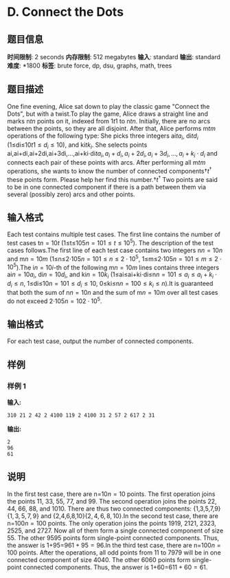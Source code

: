 # D. Connect the Dots

## 题目信息

**时间限制**: 2 seconds
**内存限制**: 512 megabytes
**输入**: standard
**输出**: standard
**难度**: *1800
**标签**: brute force, dp, dsu, graphs, math, trees

## 题目描述

One fine evening, Alice sat down to play the classic game "Connect the Dots", but with a twist.To play the game, Alice draws a straight line and marks n$t$$n$ points on it, indexed from 1$t$$1$ to n$t$$n$. Initially, there are no arcs between the points, so they are all disjoint. After that, Alice performs m$t$$m$ operations of the following type: She picks three integers ai$t$$a_i$, di$t$$d_i$ (1≤di≤10$t$$1 \le d_i \le 10$), and ki$t$$k_i$. She selects points ai,ai+di,ai+2di,ai+3di,…,ai+ki⋅di$t$$a_i, a_i+d_i, a_i+2d_i, a_i+3d_i, \ldots, a_i+k_i\cdot d_i$ and connects each pair of these points with arcs. After performing all m$t$$m$ operations, she wants to know the number of connected components†$t$$^\dagger$ these points form. Please help her find this number.†$t$$^\dagger$ Two points are said to be in one connected component if there is a path between them via several (possibly zero) arcs and other points.

## 输入格式

Each test contains multiple test cases. The first line contains the number of test cases t$n = 10$$t$ (1≤t≤105$n = 10$$1 \le t \le 10^5$). The description of the test cases follows.The first line of each test case contains two integers n$n = 10$$n$ and m$n = 10$$m$ (1≤n≤2⋅105$n = 10$$1 \le n \le 2 \cdot 10^5$, 1≤m≤2⋅105$n = 10$$1 \le m \le 2 \cdot 10^5$).The i$n = 10$$i$-th of the following m$n = 10$$m$ lines contains three integers ai$n = 10$$a_i$, di$n = 10$$d_i$, and ki$n = 10$$k_i$ (1≤ai≤ai+ki⋅di≤n$n = 10$$1 \le a_i \le a_i + k_i\cdot d_i \le n$, 1≤di≤10$n = 10$$1 \le d_i \le 10$, 0≤ki≤n$n = 10$$0 \le k_i \le n$).It is guaranteed that both the sum of n$n = 10$$n$ and the sum of m$n = 10$$m$ over all test cases do not exceed 2⋅105$n = 10$$2 \cdot 10^5$.

## 输出格式

For each test case, output the number of connected components.

## 样例

### 样例 1

**输入:**
```
310 21 2 42 2 4100 119 2 4100 31 2 57 2 617 2 31
```

**输出:**
```
2
96
61
```

## 说明

In the first test case, there are n=10$n = 10$ points. The first operation joins the points 1$1$, 3$3$, 5$5$, 7$7$, and 9$9$. The second operation joins the points 2$2$, 4$4$, 6$6$, 8$8$, and 10$10$. There are thus two connected components: {1,3,5,7,9}$\{1, 3, 5, 7, 9\}$ and {2,4,6,8,10}$\{2, 4, 6, 8, 10\}$.In the second test case, there are n=100$n = 100$ points. The only operation joins the points 19$19$, 21$21$, 23$23$, 25$25$, and 27$27$. Now all of them form a single connected component of size 5$5$. The other 95$95$ points form single-point connected components. Thus, the answer is 1+95=96$1 + 95 = 96$.In the third test case, there are n=100$n = 100$ points. After the operations, all odd points from 1$1$ to 79$79$ will be in one connected component of size 40$40$. The other 60$60$ points form single-point connected components. Thus, the answer is 1+60=61$1 + 60 = 61$.
